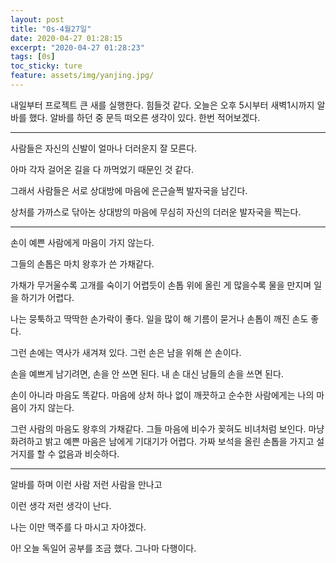 ```yaml
---
layout: post
title: "0s-4월27일"
date: 2020-04-27 01:28:15
excerpt: "2020-04-27 01:28:23"
tags: [0s]
toc_sticky: ture
feature: assets/img/yanjing.jpg/
---
```


내일부터 프로젝트 큰 새를 실행한다. 힘들것 같다. 오늘은 오후 5시부터 새벽1시까지 알바를 했다. 알바를 하던 중 문득 떠오른 생각이 있다. 한번 적어보겠다.

---

사람들은 자신의 신발이 얼마나 더러운지 잘 모른다.

아마 각자 걸어온 길을 다 까먹었기 때문인 것 같다.

그래서 사람들은 서로 상대방에 마음에 은근슬쩍 발자국을 남긴다.

상처를 가까스로 닦아논 상대방의 마음에 무심히 자신의 더러운 발자국을 찍는다.

---

손이 예쁜 사람에게 마음이 가지 않는다.

그들의 손톱은 마치 왕후가 쓴 가채같다. 

가채가 무거울수록 고개를 숙이기 어렵듯이 손톱 위에 올린 게 많을수록 물을 만지며 일을 하기가 어렵다. 

나는 뭉툭하고 딱딱한 손가락이 좋다. 일을 많이 해 기름이 묻거나 손톱이 깨진 손도 좋다.

그런 손에는 역사가 새겨져 있다. 그런 손은 남을 위해 쓴 손이다. 

손을 예쁘게 남기려면, 손을 안 쓰면 된다. 내 손 대신 남들의 손을 쓰면 된다. 

손이 아니라 마음도 똑같다. 마음에 상처 하나 없이 깨끗하고 순수한 사람에게는 나의 마음이 가지 않는다.

그런 사람의 마음도 왕후의 가채같다. 그들 마음에 비수가 꽂혀도 비녀처럼 보인다. 마냥 화려하고 밝고 
예쁜 마음은 남에게 기대기가 어렵다. 가짜 보석을 올린 손톱을 가지고 설거지를 할 수 없음과 비슷하다.

---

알바를 하며 이런 사람 저런 사람을 만나고

이런 생각 저런 생각이 난다.

나는 이만 맥주를 다 마시고 자야겠다.

아! 오늘 독일어 공부를 조금 했다. 그나마 다행이다.
